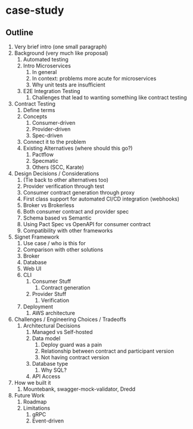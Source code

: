 # case-study

## Outline

1. Very brief intro (one small paragraph)
2. Background (very much like proposal)
    1. Automated testing
    2. Intro Microservices
        1. In general
        2. In context: problems more acute for microservices
        3. Why unit tests are insufficient
    3. E2E Integration Testing
        1. Challenges that lead to wanting something like contract testing
3. Contract Testing
    1. Define terms
    2. Concepts
        1. Consumer-driven
        2. Provider-driven
        3. Spec-driven
    3. Connect it to the problem
    4. Existing Alternatives (where should this go?)
        1. Pactflow
        2. Specmatic
        3. Others (SCC, Karate)
4. Design Decisions / Considerations
    1. (Tie back to other alternatives too)
    2. Provider verification through test
    3. Consumer contract generation through proxy
    4. First class support for automated CI/CD integration (webhooks)
    5. Broker vs Brokerless
    6. Both consumer contract and provider spec
    7. Schema based vs Semantic
    8. Using Pact Spec vs OpenAPI for consumer contract
    9. Compatibility with other frameworks
5. Signet Framework
    1. Use case / who is this for
    2. Comparison with other solutions
    3. Broker
    4. Database
    5. Web UI
    6. CLI
        1. Consumer Stuff
            1. Contract generation
        2. Provider Stuff
            1. Verification
    7. Deployment
        1. AWS architecture
6. Challenges / Engineering Choices / Tradeoffs
    1. Architectural Decisions
        1. Managed vs Self-hosted
        2. Data model
            1. Deploy guard was a pain
            2. Relationship between contract and participant version
            3. Not having contract version
        3. Database type
            1. Why SQL?
        4. API Access
7. How we built it
    1. Mountebank, swagger-mock-validator, Dredd
8. Future Work
    1. Roadmap
    2. Limitations
        1. gRPC
        2. Event-driven
